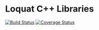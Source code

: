 Loquat C++ Libraries
====

[![Build Status](https://travis-ci.org/logicmachine/loquat.svg?branch=master)](https://travis-ci.org/logicmachine/loquat)
[![Coverage Status](https://coveralls.io/repos/github/logicmachine/loquat/badge.svg?branch=master)](https://coveralls.io/github/logicmachine/loquat?branch=master)

